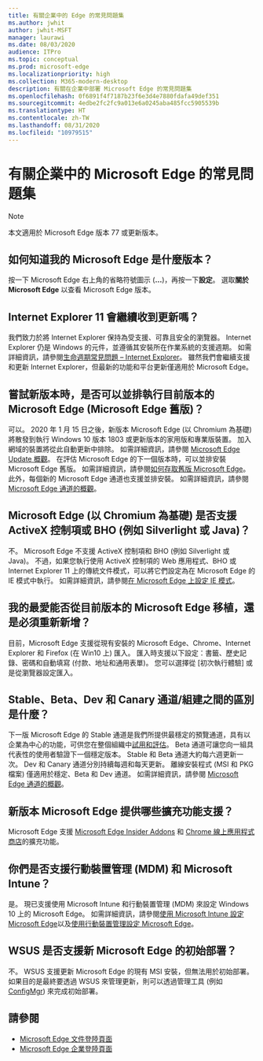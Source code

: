 ```yaml
---
title: 有關企業中的 Edge 的常見問題集
ms.author: jwhit
author: jwhit-MSFT
manager: laurawi
ms.date: 08/03/2020
audience: ITPro
ms.topic: conceptual
ms.prod: microsoft-edge
ms.localizationpriority: high
ms.collection: M365-modern-desktop
description: 有關在企業中部署 Microsoft Edge 的常見問題集
ms.openlocfilehash: 0f6891f4f7187b23f6e3d4e7880fdafa49def351
ms.sourcegitcommit: 4edbe2fc2fc9a013e6a0245aba485fcc5905539b
ms.translationtype: HT
ms.contentlocale: zh-TW
ms.lasthandoff: 08/31/2020
ms.locfileid: "10979515"
---
```

# 有關企業中的 Microsoft Edge 的常見問題集

> [!NOTE]
> 本文適用於 Microsoft Edge 版本 77 或更新版本。

## 如何知道我的 Microsoft Edge 是什麼版本？

按一下 Microsoft Edge 右上角的省略符號圖示 (**…**)，再按一下**設定**。 選取**關於 Microsoft Edge** 以查看 Microsoft Edge 版本。

## Internet Explorer 11 會繼續收到更新嗎？

我們致力於將 Internet Explorer 保持為受支援、可靠且安全的瀏覽器。 Internet Explorer 仍是 Windows 的元件，並遵循其安裝所在作業系統的支援週期。 如需詳細資訊，請參閱[生命週期常見問題 – Internet Explorer](https://support.microsoft.com/help/17454/)。 雖然我們會繼續支援和更新 Internet Explorer，但最新的功能和平台更新僅適用於 Microsoft Edge。

## 嘗試新版本時，是否可以並排執行目前版本的 Microsoft Edge (Microsoft Edge 舊版)？

可以。 2020 年 1 月 15 日之後，新版本 Microsoft Edge (以 Chromium 為基礎) 將散發到執行 Windows 10 版本 1803 或更新版本的家用版和專業版裝置。 加入網域的裝置將從此自動更新中排除。 如需詳細資訊，請參閱 [Microsoft Edge Update 概觀](https://docs.microsoft.com/deployedge/microsoft-edge-blocker-toolkit#overview)。 在評估 Microsoft Edge 的下一個版本時，可以並排安裝 Microsoft Edge 舊版。 如需詳細資訊，請參閱[如何存取舊版 Microsoft Edge](https://docs.microsoft.com/deployedge/microsoft-edge-sysupdate-access-old-edge)。 此外，每個新的 Microsoft Edge 通道也支援並排安裝。 如需詳細資訊，請參閱 [Microsoft Edge 通道的概觀](https://docs.microsoft.com/deployedge/microsoft-edge-channels)。

## Microsoft Edge (以 Chromium 為基礎) 是否支援 ActiveX 控制項或 BHO (例如 Silverlight 或 Java)？

不。 Microsoft Edge 不支援 ActiveX 控制項和 BHO (例如 Silverlight 或 Java)。 不過，如果您執行使用 ActiveX 控制項的 Web 應用程式、BHO 或 Internet Explorer 11 上的傳統文件模式，可以將它們設定為在 Microsoft Edge 的 IE 模式中執行。 如需詳細資訊，請參閱[在 Microsoft Edge 上設定 IE 模式](https://docs.microsoft.com/DeployEdge/edge-ie-mode)。

## 我的最愛能否從目前版本的 Microsoft Edge 移植，還是必須重新新增？

目前，Microsoft Edge 支援從現有安裝的 Microsoft Edge、Chrome、Internet Explorer 和 Firefox (在 Win10 上) 匯入。 匯入時支援以下設定：書籤、歷史記錄、密碼和自動填寫 (付款、地址和通用表單)。 您可以選擇從 [初次執行體驗] 或是從瀏覽器設定匯入。  

## Stable、Beta、Dev 和 Canary 通道/組建之間的區別是什麼？

下一版 Microsoft Edge 的 Stable 通道是我們所提供最穩定的預覽通道，具有以企業為中心的功能，可供您在整個組織中[試用和評估](https://aka.ms/EdgeEnterprise)。 Beta 通道可讓您向一組具代表性的使用者驗證下一個穩定版本。 Stable 和 Beta 通道大約每六週更新一次。 Dev 和 Canary 通道分別持續每週和每天更新。 離線安裝程式 (MSI 和 PKG 檔案) 僅適用於穩定、Beta 和 Dev 通道。 如需詳細資訊，請參閱 [Microsoft Edge 通道的概觀](https://docs.microsoft.com/deployedge/microsoft-edge-channels)。

## 新版本 Microsoft Edge 提供哪些擴充功能支援？

Microsoft Edge 支援 [Microsoft Edge Insider Addons](https://go.microsoft.com/fwlink/?linkid=2081222) 和 [Chrome 線上應用程式商店](https://go.microsoft.com/fwlink/?linkid=2072338)的擴充功能。

## 你們是否支援行動裝置管理 (MDM) 和 Microsoft Intune？

是。 現已支援使用 Microsoft Intune 和行動裝置管理 (MDM) 來設定 Windows 10 上的 Microsoft Edge。 如需詳細資訊，請參閱[使用 Microsoft Intune 設定 Microsoft Edge](configure-edge-with-intune.md)以及[使用行動裝置管理設定 Microsoft Edge](configure-edge-with-mdm.md)。

## WSUS 是否支援新 Microsoft Edge 的初始部署？

不。 WSUS 支援更新 Microsoft Edge 的現有 MSI 安裝，但無法用於初始部署。 如果目的是最終要透過 WSUS 來管理更新，則可以透過管理工具 (例如 [ConfigMgr](https://docs.microsoft.com/configmgr/apps/deploy-use/deploy-edge?toc=https://docs.microsoft.com/DeployEdge/toc.json&bc=https://docs.microsoft.com/DeployEdge/breadcrumb/toc.json)) 來完成初始部署。

## 請參閱

- [Microsoft Edge 文件登陸頁面](https://docs.microsoft.com/DeployEdge/)
- [Microsoft Edge 企業登陸頁面](https://aka.ms/EdgeEnterprise)
